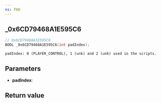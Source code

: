 ```yaml
---
ns: PAD
---
```

## _0x6CD79468A1E595C6

```c
// 0x6CD79468A1E595C6
BOOL _0x6CD79468A1E595C6(int padIndex);
```

```
padIndex: 0 (PLAYER_CONTROL), 1 (unk) and 2 (unk) used in the scripts.
```

## Parameters
* **padIndex**: 

## Return value

